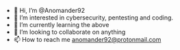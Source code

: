 - 👋 Hi, I’m @Anomander92
- 👀 I’m interested in cybersecurity, pentesting and coding.
- 🌱 I’m currently learning the above
- 💞️ I’m looking to collaborate on anything
- 📫 How to reach me anomander92@protonmail.com

<!---
Anomander92/Anomander92 is a ✨ special ✨ repository because its `README.md` (this file) appears on your GitHub profile.
You can click the Preview link to take a look at your changes.
--->
